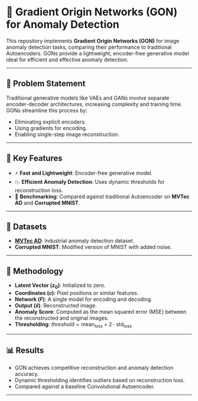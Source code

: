 # 🧠 Gradient Origin Networks (GON) for Anomaly Detection

This repository implements **Gradient Origin Networks (GON)** for image anomaly detection tasks, comparing their performance to traditional Autoencoders. GONs provide a lightweight, encoder-free generative model ideal for efficient and effective anomaly detection.

---

## 📌 Problem Statement

Traditional generative models like VAEs and GANs involve separate encoder-decoder architectures, increasing complexity and training time. GONs streamline this process by:

- Eliminating explicit encoders.
- Using gradients for encoding.
- Enabling single-step image reconstruction.

---

## 🚀 Key Features

- ⚡ **Fast and Lightweight**: Encoder-free generative model.
- 📉 **Efficient Anomaly Detection**: Uses dynamic thresholds for reconstruction loss.
- 🧪 **Benchmarking**: Compared against traditional Autoencoder on **MVTec AD** and **Corrupted MNIST**.

---

## 🧪 Datasets

- **[MVTec AD](https://www.mvtec.com/company/research/datasets/mvtec-ad/)**: Industrial anomaly detection dataset.
- **Corrupted MNIST**: Modified version of MNIST with added noise.

---

## 🧰 Methodology

- **Latent Vector ($z_0$)**: Initialized to zero.
- **Coordinates ($c$)**: Pixel positions or similar features.
- **Network ($F$)**: A single model for encoding and decoding.
- **Output ($\hat{x}$)**: Reconstructed image.
- **Anomaly Score**: Computed as the mean squared error (MSE) between the reconstructed and original images.
- **Thresholding**: $threshold = \text{mean}_{loss} + 2 \cdot \text{std}_{loss}$

---

## 📊 Results

- GON achieves competitive reconstruction and anomaly detection accuracy.
- Dynamic thresholding identifies outliers based on reconstruction loss.
- Compared against a baseline Convolutional Autoencoder.

---

